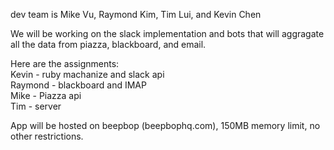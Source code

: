 dev team is Mike Vu, Raymond Kim, Tim Lui, and Kevin Chen

We will be working on the slack implementation and bots that will aggragate all the data from piazza, blackboard, and email.

Here are the assignments:  
Kevin - ruby machanize and slack api  
Raymond - blackboard and IMAP  
Mike - Piazza api  
Tim - server


App will be hosted on beepbop (beepbophq.com), 150MB memory limit, no other restrictions.
